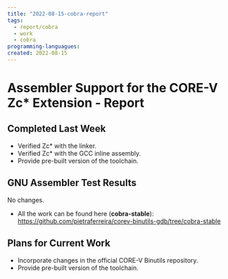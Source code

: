 ```yaml
---
title: "2022-08-15-cobra-report"
tags:
  - report/cobra
  - work
  - cobra
programming-languagues:
created: 2022-08-15
---
```

# Assembler Support for the CORE-V Zc\* Extension - Report
## Completed Last Week
- Verified Zc\* with the linker.
- Verified Zc\* with the GCC inline assembly.
- Provide pre-built version of the toolchain.

## GNU Assembler Test Results
No changes.

- All the work can be found here (**cobra-stable**): https://github.com/pietraferreira/corev-binutils-gdb/tree/cobra-stable

## Plans for Current Work
-   Incorporate changes in the official CORE-V Binutils repository.
-   Provide pre-built version of the toolchain.